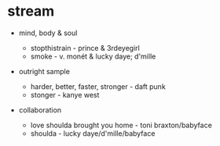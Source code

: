 # stream

* mind, body & soul
     * stopthistrain - prince & 3rdeyegirl
     * smoke - v. monét & lucky daye; d'mille 
    
* outright sample
     * harder, better, faster, stronger - daft punk
     * stonger - kanye west

* collaboration
     * love shoulda brought you home - toni braxton/babyface
     * shoulda - lucky daye/d'mille/babyface 